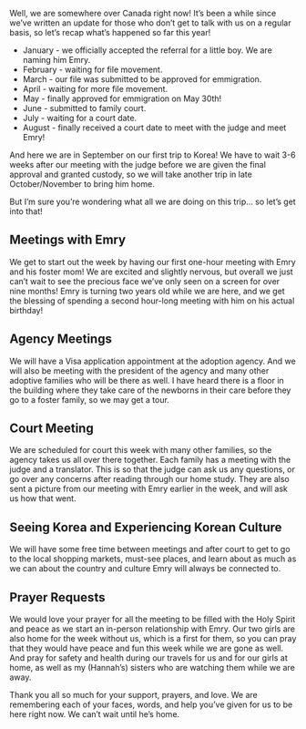 Well, we are somewhere over Canada right now! It’s been a while since we’ve written an update for those who don’t get to talk with us on a regular basis, so let’s recap what’s happened so far this year!

* January - we officially accepted the referral for a little boy. We are naming him Emry. 
* February - waiting for file movement.
* March - our file was submitted to be approved for emmigration.
* April - waiting for more file movement.
* May - finally approved for emmigration on May 30th! 
* June - submitted to family court.
* July - waiting for a court date.
* August - finally received a court date to meet with the judge and meet Emry!

And here we are in September on our first trip to Korea! We have to wait 3-6 weeks after our meeting with the judge before we are given the final approval and granted custody, so we will take another trip in late October/November to bring him home. 

But I’m sure you’re wondering what all we are doing on this trip… so let’s get into that!

## Meetings with Emry

We get to start out the week by having our first one-hour meeting with Emry and his foster mom! We are excited and slightly nervous, but overall we just can’t wait to see the precious face we’ve only seen on a screen for over nine months! Emry is turning two years old while we are here, and we get the blessing of spending a second hour-long meeting with him on his actual birthday! 

## Agency Meetings
 
We will have a Visa application appointment at the adoption agency. And we will also be meeting with the president of the agency and many other adoptive families who will be there as well. I have heard there is a floor in the building where they take care of the newborns in their care before they go to a foster family, so we may get a tour.

## Court Meeting

We are scheduled for court this week with many other families, so the agency takes us all over there together. Each family has a meeting with the judge and a translator. This is so that the judge can ask us any questions, or go over any concerns after reading through our home study. They are also sent a picture from our meeting with Emry earlier in the week, and will ask us how that went.

## Seeing Korea and Experiencing Korean Culture
We will have some free time between meetings and after court to get to go to the local shopping markets, must-see places, and learn about as much as we can about the country and culture Emry will always be connected to.

## Prayer Requests
We would love your prayer for all the meeting to be filled with the Holy Spirit and peace as we start an in-person relationship with Emry. Our two girls are also home for the week without us, which is a first for them, so you can pray that they would have peace and fun this week while we are gone as well. And pray for safety and health during our travels for us and for our girls at home, as well as my (Hannah’s) sisters who are watching them while we are away.

Thank you all so much for your support, prayers, and love. We are remembering each of your faces, words, and help you’ve given for us to be here right now. We can’t wait until he’s home. 


